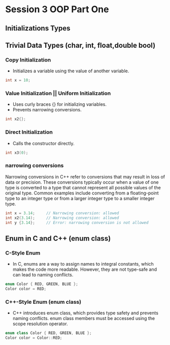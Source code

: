 # Session 3 OOP Part One

## Initializations Types

## Trivial Data Types (char, int, float,double bool)

### Copy Initialization

- Initializes a variable using the value of another variable.

```cpp
int x = 10;
```

### Value Initialization || Uniform Initialization

- Uses curly braces {} for initializing variables.
- Prevents narrowing conversions.

```cpp
int x2{};
```

### Direct Initialization

- Calls the constructor directly.

```cpp
int x3(0);
```

### narrowing conversions

Narrowing conversions in C++ refer to conversions that may result in loss of data or precision. These conversions typically occur when a value of one type is converted to a type that cannot represent all possible values of the original type. Common examples include converting from a floating-point type to an integer type or from a larger integer type to a smaller integer type.

```cpp
int x = 3.14;     // Narrowing conversion: allowed
int x2(3.14);     // Narrowing conversion: allowed
int y {3.14};     // Error: narrowing conversion is not allowed
```

## Enum in C and C++ (enum class)

### C-Style Enum

- In C, enums are a way to assign names to integral constants, which makes the code more readable. However, they are not type-safe and can lead to naming conflicts.

```cpp
enum Color { RED, GREEN, BLUE };
Color color = RED;
```

### C++-Style Enum (enum class)

- C++ introduces enum class, which provides type safety and prevents naming conflicts. enum class members must be accessed using the scope resolution operator.

```cpp
enum class Color { RED, GREEN, BLUE };
Color color = Color::RED;
```
